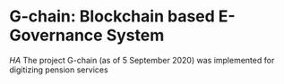 # G-chain: Blockchain based E-Governance System
<i>HA</i>
The project G-chain (as of 5 September 2020) was implemented for digitizing pension services
